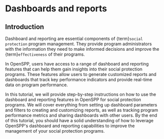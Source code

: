 # Dashboards and reports

## Introduction

Dashboard and reporting are essential components of {term}`social protection` program management. They provide program administrators with the information they need to make informed decisions and improve the {term}`effectiveness` of their programs.

In OpenSPP, users have access to a range of dashboard and reporting features that can help them gain insights into their social protection programs. These features allow users to generate customized reports and dashboards that track key performance indicators and provide real-time data on program performance.

In this tutorial, we will provide step-by-step instructions on how to use the dashboard and reporting features in OpenSPP for social protection programs. We will cover everything from setting up dashboard parameters and filters to creating and customizing reports, as well as tracking program performance metrics and sharing dashboards with other users. By the end of this tutorial, you should have a solid understanding of how to leverage OpenSPP's dashboard and reporting capabilities to improve the management of your social protection programs.
